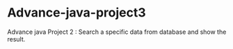 # Advance-java-project3
 Advance java Project 2 : Search a specific data from database and show the result.  
